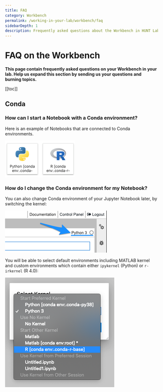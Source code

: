 ```yaml
---
title: FAQ
category: Workbench
permalink: /working-in-your-lab/workbench/faq
sidebarDepth: 1
description: Frequently asked questions about the Workbench in HUNT Lab.
---
```


# FAQ on the Workbench

**This page contain frequently asked questions on your Workbench in your lab. Help us expand this section by sending us your questions and burning topics.**


[[toc]]

## Conda

### How can I start a Notebook with a Conda environment?

Here is an example of Notebooks that are connected to Conda environments.

![wb_notebook_envs.png](./images/wb_notebook_envs.png)

### How do I change the Conda environment for my Notebook?

You can also change Conda environment of your Jupyter Notebook later, by switching the kernel:

![wb_notebook_kernel.png](./images/wb_notebook_kernel.png)

You will be able to select default environments including MATLAB kernel and custom environments which contain either `ipykernel` (Python) or `r-irkernel` (R 4.0):

![wb_notebook_conda_env.png](./images/wb_notebook_conda_env.png)

